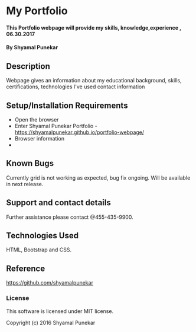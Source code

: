 # My Portfolio

#### This Portfolio webpage will provide my skills, knowledge,experience , 06.30.2017

#### By Shyamal Punekar

## Description

Webpage gives an information about my educational background, skills, certifications, technologies I've used contact information

## Setup/Installation Requirements

* Open the browser
* Enter Shyamal Punekar Portfolio -   https://shyamalpunekar.github.io/portfolio-webpage/
* Browser information
*

## Known Bugs
Currently grid is not working as expected, bug fix ongoing. Will be available in next release.

## Support and contact details
Further assistance please contact @455-435-9900.

## Technologies Used
HTML, Bootstrap and CSS.

## Reference
https://github.com/shyamalpunekar

### License

This software is licensed under MIT license.

Copyright (c) 2016 Shyamal Punekar

